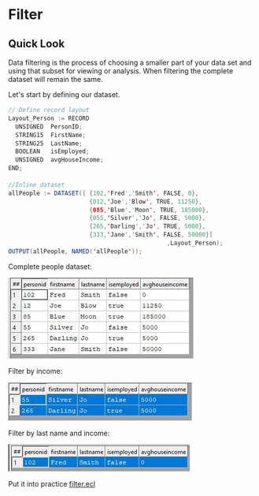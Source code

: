 # Filter

## Quick Look

Data filtering is the process of choosing a smaller part of your data set and using that subset for viewing or analysis. When filtering the complete dataset will remain the same.

Let's start by defining our dataset.

```java
// Define record layout
Layout_Person := RECORD
  UNSIGNED  PersonID;
  STRING15  FirstName;
  STRING25  LastName;
  BOOLEAN   isEmployed;
  UNSIGNED  avgHouseIncome;
END;

//Inline dataset
allPeople := DATASET([ {102,'Fred','Smith', FALSE, 0},
                       {012,'Joe','Blow', TRUE, 11250},
                       {085,'Blue','Moon', TRUE, 185000},
                       {055,'Silver','Jo', FALSE, 5000},
                       {265,'Darling','Jo', TRUE, 5000},
                       {333,'Jane','Smith', FALSE, 50000}]
											 ,Layout_Person);
OUTPUT(allPeople, NAMED('allPeople'));
```

Complete people dataset:

![Complete People Dataset](./Images/allPeople.jpg)

Filter by income:

![Filter Income](./Images/Poeple_FilterIncome.JPG)

Filter by last name and income:

![Filter lastname income](./Images/PeopleAndFilter.JPG)

Put it into practice [filter.ecl](/source/ecl/filter.ecl)
